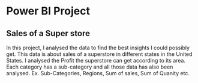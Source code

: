 # Power BI Project

## Sales of a Super store

In this project, I analysed the data to find the best insights I could possibly get.
This data is about sales of a superstore in different states in the United States.
I analysed the Profit the superstore can get according to its area.
Each category has a sub-category and all those data has also been analysed. Ex.
Sub-Categories, Regions, Sum of sales, Sum of Quanity etc.
